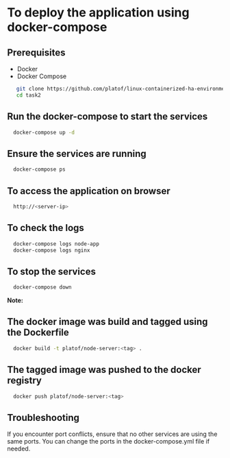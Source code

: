 # To deploy the application using docker-compose 

## Prerequisites

- Docker
- Docker Compose

```sh
   git clone https://github.com/platof/linux-containerized-ha-environment.git
   cd task2
```
## Run the docker-compose to start the services 
```bash
  docker-compose up -d 
```
## Ensure the services are running
```bash
  docker-compose ps
```
## To access the application on browser
```bash
  http://<server-ip>
```
## To check the logs
```bash
  docker-compose logs node-app
  docker-compose logs nginx

```
## To stop the services 
```bash
  docker-compose down 
```
**Note:**
## The docker image was build and tagged  using the Dockerfile
```bash
  docker build -t platof/node-server:<tag> .
```
## The tagged image was pushed to the docker registry
```bash
  docker push platof/node-server:<tag>
```
## Troubleshooting
If you encounter port conflicts, ensure that no other services are using the same ports. You can change the ports in the docker-compose.yml file if needed.
